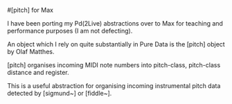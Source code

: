 #[pitch] for Max

I have been porting my Pd(2Live) abstractions over to Max for teaching and performance purposes (I am not defecting).


An object which I rely on quite substantially in Pure Data is the [pitch] object by Olaf Matthes. 


[pitch] organises incoming MIDI note numbers into pitch-class, pitch-class distance and register. 


This is a useful abstraction for organising incoming instrumental pitch data detected by [sigmund~] or [fiddle~].
